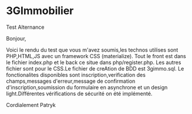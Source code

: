 # 3GImmobilier
Test Alternance 


Bonjour,

Voici le rendu du test que vous m'avez soumis,les technos utilises sont PHP,HTML,JS avec un framework CSS (materialize).
Tout le front est dans le fichier index.php et le back ce situe dans php/register.php.
Les autres fichier sont pour le CSS.Le fichier de creAtion de BDD est 3gimmo.sql.
Le fonctionalites disponibles sont inscription,verification des champs,messages d'erreur,message de confirmation d'inscription,soumission du formulaire en asynchrone et un design light.Différentes vérifications de sécurité on été implémenté.

Cordialement Patryk
